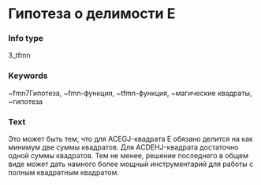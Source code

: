 # Гипотеза о делимости Е
### Info type
3_tfmn
### Keywords
~fmn7Гипотеза, ~fmn-функция, ~tfmn-функция, ~магические квадраты, ~гипотеза
### Text
Это может быть тем, что для ACEGJ-квадрата E обязано делится на как минимум две суммы квадратов. Для ACDEHJ-квадрата достаточно одной суммы квадратов. Тем не менее, решение последнего в общем виде может дать намного более мощный инструментарий для работы с полным квадратным квадратом.
```
